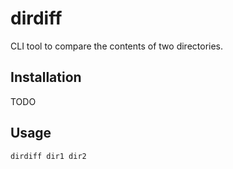 # dirdiff

CLI tool to compare the contents of two directories.

## Installation

TODO

## Usage

```sh
dirdiff dir1 dir2
```
